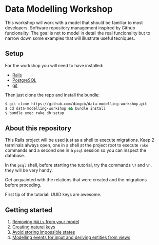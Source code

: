 # Data Modelling Workshop

This workshop will work with a model that should be familiar to most developers. Software repository management inspired by Github funcionality. The goal is not to model in detail the real funcionality but to narrow down some examples that will illustrate useful tecniques.

## Setup

For the workshop you will need to have installed:
* [Rails](https://rubyonrails.org/)
* [PostgreSQL](https://www.postgresql.org/)
* [git](https://git-scm.com/)

Then just clone the repo and install the bundle:

```bash
$ git clone https://github.com/diogob/data-modelling-workshop.git
$ cd data-modelling-workshop && bundle install
$ bundle exec rake db:setup
```

## About this repository

This Rails project will be used just as a shell to execute migrations.
Keep 2 terminals always open, one in a shell at the project root to execute `rake` commands and a second one in a `psql` session so you can inspect the database.

In the `psql` shell, before starting the tutorial, try the commands `\?` and `\h`, they will be very handy.

Get acquainted with the relations that were created and the migrations before proceding.

First tip of the tutorial: UUID keys are awesome.

## Getting started

1. [Removing `NULLs` from your model](./docs/removing-nulls.md)
2. [Creating natural keys](./docs/creating-natural-keys.md)
3. [Avoid storing impossible states](./docs/avoid-storing-impossible-states.md)
4. [Modelling events for input and deriving entities from views](./docs/modeling-events-for-input-and-deriving-entities-from-views.md)